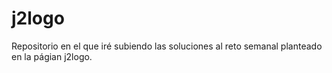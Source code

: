 # j2logo

Repositorio en el que iré subiendo las soluciones al reto semanal planteado en la págian j2logo.
